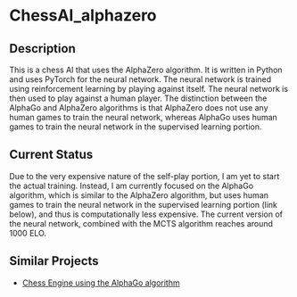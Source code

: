 # ChessAI_alphazero

## Description
This is a chess AI that uses the AlphaZero algorithm. It is written in Python and uses PyTorch for the neural network. The neural network is trained using reinforcement learning by playing against itself. The neural network is then used to play against a human player. The distinction between the AlphaGo and AlphaZero algorithms is that AlphaZero does not use any human games to train the neural network, whereas AlphaGo uses human games to train the neural network in the supervised learning portion.

## Current Status
Due to the very expensive nature of the self-play portion, I am yet to start the actual training. Instead, I am currently focused on the AlphaGo algorithm, which is similar to the AlphaZero algorithm, but uses human games to train the neural network in the supervised learning portion (link below), and thus is computationally less expensive. The current version of the neural network, combined with the MCTS algorithm reaches around 1000 ELO.

## Similar Projects
- [Chess Engine using the AlphaGo algorithm](https://github.com/yshimizu20/ChessAI_nonzero)
